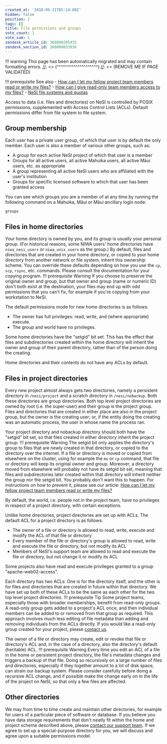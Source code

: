 ```yaml
---
created_at: '2018-05-21T05:14:00Z'
hidden: false
position: 2
tags: []
title: File permissions and groups
vote_count: 1
vote_sum: 1
zendesk_article_id: 360000205435
zendesk_section_id: 360000033936
---
```




[//]: <> (REMOVE ME IF PAGE VALIDATED)
[//]: <> (vvvvvvvvvvvvvvvvvvvv)
!!! warning
    This page has been automatically migrated and may contain formatting errors.
[//]: <> (^^^^^^^^^^^^^^^^^^^^)
[//]: <> (REMOVE ME IF PAGE VALIDATED)

!!! prerequisite See also
     -   [How can I let my fellow project team members read or write my
         files?](../../General/FAQs/How_can_I_let_my_fellow_project_team_members_read_or_write_my_files)
     -   [How can I give read-only team members access to my
         files?](../../General/FAQs/How_can_I_give_read_only_team_members_access_to_my_files)
     -   [NeSI file systems and
         quotas](../../Storage/File_Systems_and_Quotas/NeSI_File_Systems_and_Quotas)

Access to data (i.e. files and directories) on NeSI is controlled by
POSIX permissions, supplemented with Access Control Lists (ACLs).
Default permissions differ from file system to file system.

## Group membership

Each user has a private user group, of which that user is by default the
only member. Each user is also a member of various other groups, such
as:

-   A group for each active NeSI project of which that user is a member
-   Groups for all active users, all active Mahuika users, all active
    Māui users, etc. as appropriate
-   A group representing all active NeSI users who are affiliated with
    the user's institution
-   Groups for specific licensed software to which that user has been
    granted access

You can see which groups you are a member of at any time by running the
following command on a Mahuika, Māui or Māui ancillary login node:

``` sl
groups
```

## Files in home directories

Your home directory is owned by you, and its group is usually your
personal group. (For historical reasons, some NIWA users' home
directories have `niwa_nesi_users` or `niwa_unix_users` as the group.)
By default, files and directories that are created in your home
directory, or copied to your home directory from another network or file
system, inherit this ownership scheme. You can override these defaults
depending on how you use the `cp`, `scp`, `rsync`, etc. commands. Please
consult the documentation for your copying program.
!!! prerequisite Warning
     If you choose to preserve the original owner and group, but that owner
     and group (name or numeric ID) don't both exist at the destination,
     your files may end up with odd permissions that you can't fix, for
     example if you're copying from your workstation to NeSI.

The default permissions mode for new home directories is as follows:

-   The owner has full privileges: read, write, and (where appropriate)
    execute.
-   The group and world have no privileges.

Some home directories have the "setgid" bit set. This has the effect
that files and subdirectories created within the home directory will
inherit the owner and group of their parent directory, rather than of
the person doing the creating.

Home directories and their contents do not have any ACLs by default.

## Files in project directories

Every new project almost always gets two directories, namely a
persistent directory in `/nesi/project` and a scratch directory in
`/nesi/nobackup`. Both these directories are group directories. Both top
level project directories are owned by root (i.e. the super-user) and
their group is the project group. Files and directories that are created
in either place are also in the project group, but the owner is the
creating user; or, if the entity doing the creating was an automatic
process, the user in whose name the process ran.

Your project directory and nobackup directory should both have the
"setgid" bit set, so that files created in either directory inherit the
project group.
!!! prerequisite Warning
     The setgid bit only applies the directory's group to files that are
     newly created in that directory, or copied to the directory over the
     internet. If a file or directory is moved or copied from elsewhere on
     the cluster, using for example the `mv` or `cp` command, that file or
     directory will keep its original owner and group. Moreover, a
     directory moved from elsewhere will probably not have its setgid bit
     set, meaning that files and subdirectories later created within that
     directory will inherit neither the group nor the setgid bit.
     You probably don't want this to happen. For instructions on how to
     prevent it, please see our article: [How can I let my fellow project
     team members read or write my
     files?](../../General/FAQs/How_can_I_let_my_fellow_project_team_members_read_or_write_my_files)

By default, the world, i.e. people not in the project team, have no
privileges in respect of a project directory, with certain exceptions.

Unlike home directories, project directories are set up with ACLs. The
default ACL for a project directory is as follows:

-   The owner of a file or directory is allowed to read, write, execute
    and modify the ACL of that file or directory
-   Every member of the file or directory's group is allowed to read,
    write and execute the file or directory, but not modify its ACL
-   Members of NeSI's support team are allowed to read and execute the
    file or directory, but not change it or modify its ACL

Some projects also have read and execute privileges granted to a group
"apache-web02-access".

Each directory has two ACLs: One is for the directory itself, and the
other is for files and directories that are created in future within
that directory. We have set up both of these ACLs to be the same as each
other for the two top level project directories.
!!! prerequisite Tip
     Some project teams, especially those with broader memberships, benefit
     from read-only groups. A read-only group gets added to a project's ACL
     once, and then individual members can be added to or removed from that
     group as required. This approach involves much less editing of file
     metadata than adding and removing individuals from the ACLs directly.
     If you would like a read-only group created for your project, please
     [contact us](https://support.nesi.org.nz/hc/requests/new).

The owner of a file or directory may create, edit or revoke that file or
directory's ACL and, in the case of a directory, also the directory's
default (heritable) ACL.
!!! prerequisite Warning
     Every time you edit an ACL of a file in the home or persistent project
     directory, the file's metadata changes and triggers a backup of that
     file. Doing so recursively on a large number of files and directories,
     especially if they together amount to a lot of disk space, can strain
     our backup system. Please consider carefully before doing a recursive
     ACL change, and if possible make the change early on in the life of
     the project on NeSI, so that only a few files are affected.

## Other directories

We may from time to time create and maintain other directories, for
example for users of a particular piece of software or database. If you
believe you have data storage requirements that don't neatly fit within
the home and project scheme described above, please [contact our support
team](https://support.nesi.org.nz/hc/requests/new). If we agree to set
up a special-purpose directory for you, we will discuss and agree upon a
suitable permissions model.
